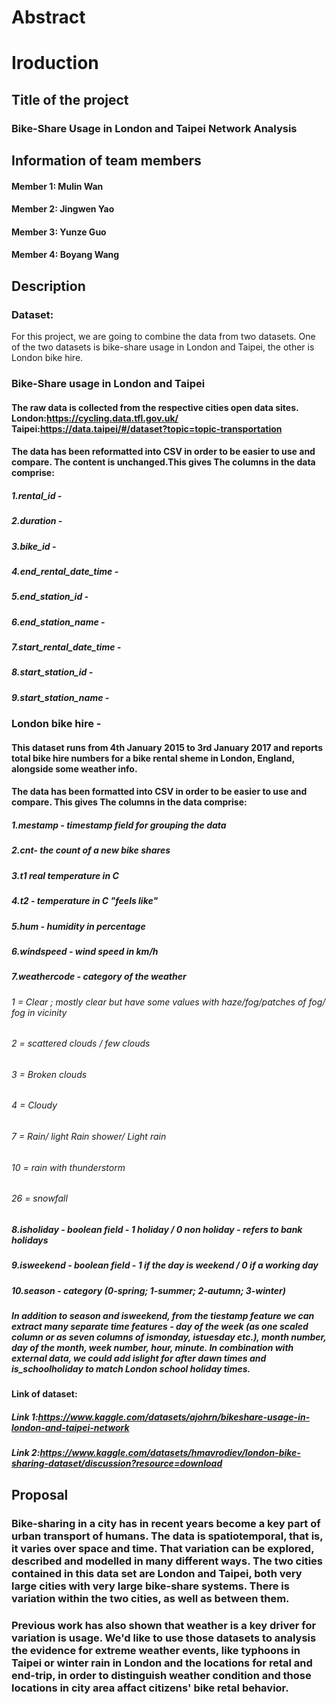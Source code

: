 # Abstract

# Iroduction

## Title of the project

### Bike-Share Usage in London and Taipei Network Analysis

## Information of team members

#### Member 1: Mulin Wan

#### Member 2: Jingwen Yao

#### Member 3: Yunze Guo

#### Member 4: Boyang Wang

## Description

### Dataset:

For this project, we are going to combine the data from two datasets. One of the two datasets is bike-share usage in London and Taipei, the other is London bike hire. 

### Bike-Share usage in London and Taipei

#### The raw data is collected from the respective cities open data sites. London:https://cycling.data.tfl.gov.uk/ Taipei:https://data.taipei/#/dataset?topic=topic-transportation

#### The data has been reformatted into CSV in order to be easier to use and compare. The content is unchanged.This gives The columns in the data comprise:

##### 1.rental_id -

##### 2.duration -

##### 3.bike_id -

##### 4.end_rental_date_time -

##### 5.end_station_id -

##### 6.end_station_name -

##### 7.start_rental_date_time -

##### 8.start_station_id -

##### 9.start_station_name -

### London bike hire -

#### This dataset runs from 4th January 2015 to 3rd January 2017 and reports total bike hire numbers for a bike rental sheme in London, England, alongside some weather info.

#### The data has been formatted into CSV in order to be easier to use and compare. This gives The columns in the data comprise:

##### 1.mestamp - timestamp field for grouping the data

##### 2.cnt- the count of a new bike shares

##### 3.t1 real temperature in C

##### 4.t2 - temperature in C "feels like"

##### 5.hum - humidity in percentage

##### 6.windspeed - wind speed in km/h

##### 7.weathercode - category of the weather

###### 1 = Clear ; mostly clear but have some values with haze/fog/patches of fog/ fog in vicinity

###### 2 = scattered clouds / few clouds

###### 3 = Broken clouds

###### 4 = Cloudy

###### 7 = Rain/ light Rain shower/ Light rain

###### 10 = rain with thunderstorm

###### 26 = snowfall

##### 8.isholiday - boolean field - 1 holiday / 0 non holiday - refers to bank holidays

##### 9.isweekend - boolean field - 1 if the day is weekend / 0 if a working day

##### 10.season - category (0-spring; 1-summer; 2-autumn; 3-winter)

##### In addition to season and isweekend, from the tiestamp feature we can extract many separate time features - day of the week (as one scaled column or as seven columns of ismonday, istuesday etc.), month number, day of the month, week number, hour, minute. In combination with external data, we could add islight for after dawn times and is_schoolholiday to match London school holiday times.

#### Link of dataset:

##### Link 1:https://www.kaggle.com/datasets/ajohrn/bikeshare-usage-in-london-and-taipei-network

##### Link 2:https://www.kaggle.com/datasets/hmavrodiev/london-bike-sharing-dataset/discussion?resource=download

## Proposal

### Bike-sharing in a city has in recent years become a key part of urban transport of humans. The data is spatiotemporal, that is, it varies over space and time. That variation can be explored, described and modelled in many different ways. The two cities contained in this data set are London and Taipei, both very large cities with very large bike-share systems. There is variation within the two cities, as well as between them. 

### Previous work has also shown that weather is a key driver for variation is usage. We'd like to use those datasets to analysis the evidence for extreme weather events, like typhoons in Taipei or winter rain in London and the locations for retal and end-trip, in order to distinguish  weather condition and those locations in city area affact citizens' bike retal behavior.


